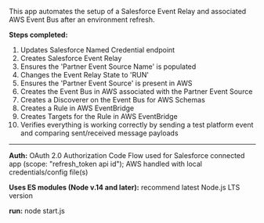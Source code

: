 This app automates the setup of a Salesforce Event Relay and associated AWS Event Bus after an environment refresh.

**Steps completed:**

   1. Updates Salesforce Named Credential endpoint
   2. Creates Salesforce Event Relay
   3. Ensures the 'Partner Event Source Name' is populated
   4. Changes the Event Relay State to 'RUN'
   5. Ensures the 'Partner Event Source' is present in AWS
   6. Creates the Event Bus in AWS associated with the Partner Event Source
   7. Creates a Discoverer on the Event Bus for AWS Schemas
   8. Creates a Rule in AWS EventBridge
   9. Creates Targets for the Rule in AWS EventBridge
  10. Verifies everything is working correctly by sending a test platform event and comparing sent/received message payloads

<hr>

**Auth:** OAuth 2.0 Authorization Code Flow used for Salesforce connected app (scope: "refresh_token api id"); AWS handled with local credentials/config file(s)

**Uses ES modules (Node v.14 and later):** recommend latest Node.js LTS version

**run:** node start.js